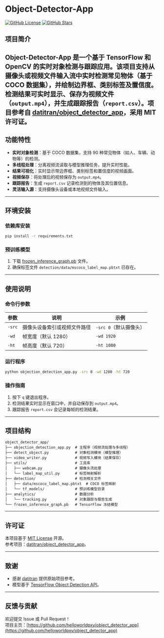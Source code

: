 


# Object-Detector-App

[![GitHub License](https://img.shields.io/badge/License-MIT-blue.svg)](https://github.com/helloworldpxy/object_detector_app/blob/main/LICENSE)
[![GitHub Stars](https://img.shields.io/github/stars/helloworldpxy/object_detector_app)](https://github.com/helloworldpxy/object_detector_app/stargazers)

## 项目简介  
**Object-Detector-App** 是一个基于 TensorFlow 和 OpenCV 的实时对象检测与跟踪应用。该项目支持从摄像头或视频文件输入流中实时检测常见物体（基于 COCO 数据集），并绘制边界框、类别标签及置信度。检测结果可实时显示、保存为视频文件（`output.mp4`），并生成跟踪报告（`report.csv`）。项目参考自 [datitran/object_detector_app](https://github.com/datitran/object_detector_app)，采用 **MIT 许可证**。
---

## 功能特性

- **实时对象检测**：基于 COCO 数据集，支持 90 种常见物体（如人、车辆、动物等）的检测。
- **多线程处理**：分离视频流读取与模型推理任务，提升实时性能。
- **结果可视化**：实时显示带边界框、类别标签和置信度的视频画面。
- **视频保存**：将处理后的视频保存为 `output.mp4`。
- **跟踪报告**：生成 `report.csv` 记录检测到的物体及其位置信息。
- **灵活输入源**：支持摄像头设备或本地视频文件输入。

---

## 环境安装

### 依赖库安装
```bash
pip install -r requirements.txt
```

### 预训练模型
1. 下载 [frozen_inference_graph.pb](https://github.com/helloworldpxy/object_detector_app/frozen_inference_graph.pb) 文件。
2. 确保标签文件 `detection/data/mscoco_label_map.pbtxt` 已存在。

---

## 使用说明

### 命令行参数
| 参数 | 说明 | 示例 |
|------|------|------|
| `-src` | 摄像头设备索引或视频文件路径 | `-src 0`（默认摄像头） |
| `-wd` | 帧宽度（默认 1280） | `-wd 1920` |
| `-ht` | 帧高度（默认 720） | `-ht 1080` |

### 运行程序
```bash
python objection_detection_app.py -src 0 -wd 1280 -ht 720
```

### 操作指南
1. 按下 `q` 键退出程序。
2. 检测结果实时显示在窗口中，并自动保存到 `output.mp4`。
3. 跟踪报告 `report.csv` 会记录每帧的检测结果。

---

## 项目结构
```
object_detector_app/
├── objection_detection_app.py  # 主程序（视频流处理与多线程）
├── detect_object.py            # 对象检测模块（模型推理）
├── video_writer.py             # 视频写入模块（结果保存）
├── utils/                      # 工具库
│   ├── webcam.py               # 摄像头流处理
│   └── label_map_util.py       # 标签映射解析
├── detection/                  # 检测相关文件
│   ├── data/mscoco_label_map.pbtxt  # COCO 标签映射
│   └── tf_models/              # 预训练模型目录
├── analytics/                  # 数据分析
│   └── tracking.py             # 对象跟踪与报告生成
└── frozen_inference_graph.pb   # TensorFlow 冻结模型
```

---

## 许可证
本项目基于 [MIT License](LICENSE) 开源。  
参考项目：[datitran/object_detector_app](https://github.com/datitran/object_detector_app)。

---

## 致谢
- 感谢 [datitran](https://github.com/datitran) 提供原始项目参考。
- 模型基于 [TensorFlow Object Detection API](https://github.com/tensorflow/models/tree/master/research/object_detection)。

---

## 反馈与贡献
欢迎提交 Issue 或 Pull Request！  
项目主页：[https://github.com/helloworldpxy/object_detector_app](https://github.com/helloworldpxy/object_detector_app)
